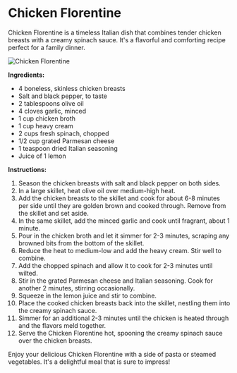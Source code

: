 # Chicken Florentine

Chicken Florentine is a timeless Italian dish that combines tender chicken breasts with a creamy spinach sauce. It's a flavorful and comforting recipe perfect for a family dinner.

![Chicken Florentine](https://source.unsplash.com/random/?chicken-florentine)

**Ingredients:**
- 4 boneless, skinless chicken breasts
- Salt and black pepper, to taste
- 2 tablespoons olive oil
- 4 cloves garlic, minced
- 1 cup chicken broth
- 1 cup heavy cream
- 2 cups fresh spinach, chopped
- 1/2 cup grated Parmesan cheese
- 1 teaspoon dried Italian seasoning
- Juice of 1 lemon

**Instructions:**
1. Season the chicken breasts with salt and black pepper on both sides.
2. In a large skillet, heat olive oil over medium-high heat.
3. Add the chicken breasts to the skillet and cook for about 6-8 minutes per side until they are golden brown and cooked through. Remove from the skillet and set aside.
4. In the same skillet, add the minced garlic and cook until fragrant, about 1 minute.
5. Pour in the chicken broth and let it simmer for 2-3 minutes, scraping any browned bits from the bottom of the skillet.
6. Reduce the heat to medium-low and add the heavy cream. Stir well to combine.
7. Add the chopped spinach and allow it to cook for 2-3 minutes until wilted.
8. Stir in the grated Parmesan cheese and Italian seasoning. Cook for another 2 minutes, stirring occasionally.
9. Squeeze in the lemon juice and stir to combine.
10. Place the cooked chicken breasts back into the skillet, nestling them into the creamy spinach sauce.
11. Simmer for an additional 2-3 minutes until the chicken is heated through and the flavors meld together.
12. Serve the Chicken Florentine hot, spooning the creamy spinach sauce over the chicken breasts.

Enjoy your delicious Chicken Florentine with a side of pasta or steamed vegetables. It's a delightful meal that is sure to impress!